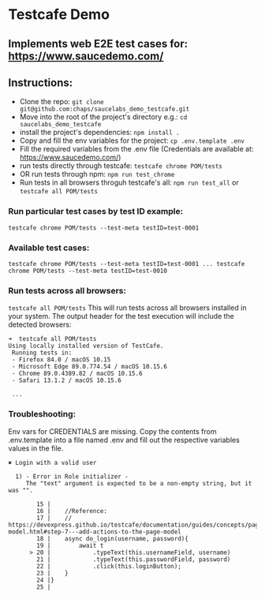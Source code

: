 
# Testcafe Demo 
## Implements web E2E test cases for: https://www.saucedemo.com/


## Instructions:
- Clone the repo:
`git clone git@github.com:chaps/saucelabs_demo_testcafe.git`
- Move into the root of the project's directory e.g.:
`cd saucelabs_demo_testcafe`
- install the project's dependencies:
`npm install .`
- Copy and fill the env variables for the project:
`cp .env.template .env`
- Fill the required variables from the .env file (Credentials are available at: https://www.saucedemo.com/)
- run tests directly through testcafe:
`testcafe chrome POM/tests`
- OR run tests through npm:
`npm run test_chrome`
- Run tests in all browsers throguh testcafe's all:
`npm run test_all` or `testcafe all POM/tests`


### Run particular test cases by test ID example:
`testcafe chrome POM/tests --test-meta testID=test-0001`

### Available test cases:
`
testcafe chrome POM/tests --test-meta testID=test-0001
...
testcafe chrome POM/tests --test-meta testID=test-0010
`

### Run tests across all browsers:
`testcafe all POM/tests`
This will run tests across all browsers installed in your system.
The output header for the test execution will include the detected browsers:
```
➜  testcafe all POM/tests
Using locally installed version of TestCafe.
 Running tests in:
 - Firefox 84.0 / macOS 10.15
 - Microsoft Edge 89.0.774.54 / macOS 10.15.6
 - Chrome 89.0.4389.82 / macOS 10.15.6
 - Safari 13.1.2 / macOS 10.15.6

 ...
 ```


 ### Troubleshooting:
Env vars for CREDENTIALS are missing.
Copy the contents from .env.template into a file named .env
and fill out the respective variables values in the file.
 ```
 ✖ Login with a valid user

   1) - Error in Role initializer -
      The "text" argument is expected to be a non-empty string, but it was "".

         15 |
         16 |    //Reference:
         17 |    // https://devexpress.github.io/testcafe/documentation/guides/concepts/page-model.html#step-7---add-actions-to-the-page-model
         18 |    async do_login(username, password){
         19 |        await t
       > 20 |            .typeText(this.usernameField, username)
         21 |            .typeText(this.passwordField, password)
         22 |            .click(this.loginButton);
         23 |    }
         24 |}
         25 |
 ```